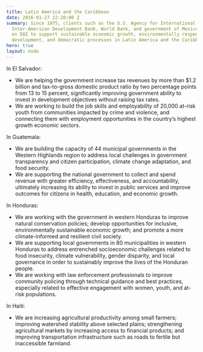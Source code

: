 ```yaml
---
title: Latin America and the Caribbean
date: 2016-01-27 22:20:00 Z
summary: Since 1975, clients such as the U.S. Agency for International Development,
  Inter-American Development Bank, World Bank, and government of Mexico have called
  on DAI to support sustainable economic growth, environmentally responsible agricultural
  development, and democratic processes in Latin America and the Caribbean.
hero: true
layout: node
---
```


In El Salvador:
* We are helping the government increase tax revenues by more than $1.2 billion and tax-to-gross domestic product ratio by two percentage points from 13 to 15 percent, significantly improving government ability to invest in development objectives without raising tax rates.
* We are working to build the job skills and employability of 20,000 at-risk youth from communities impacted by crime and violence, and connecting them with employment opportunities in the country’s highest growth economic sectors.

In Guatemala:
* We are building the capacity of 44 municipal governments in the Western Highlands region to address local challenges in government transparency and citizen participation, climate change adaptation, and food security.
* We are supporting the national government to collect and spend revenue with greater efficiency, effectiveness, and accountability, ultimately increasing its ability to invest in public services and improve outcomes for citizens in health, education, and economic growth.

In Honduras:
* We are working with the government in western Honduras to improve natural conservation policies; develop opportunities for inclusive, environmentally sustainable economic growth; and promote a more climate-informed and resilient civil society.
* We are supporting local governments in 80 municipalities in western Honduras to address entrenched socioeconomic challenges related to food insecurity, climate vulnerability, gender disparity, and local governance in order to sustainably improve the lives of the Honduran people.
* We are working with law enforcement professionals to improve community policing through technical guidance and best practices, especially related to effective engagement with women, youth, and at-risk populations.

In Haiti:
* We are increasing agricultural productivity among small farmers; improving watershed stability above selected plains; strengthening agricultural markets by increasing access to financial products; and improving transportation infrastructure such as roads to fertile but inaccessible farmland.